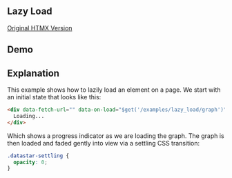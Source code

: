 ## Lazy Load

[Original HTMX Version](https://htmx.org/examples/lazy-load/)

## Demo

<style>
.datastar-settling  {
  opacity: 0;
}
</style>

<div id="lazy_load" data-on-load="$get('/examples/lazy_load/data')">
</div>

## Explanation

This example shows how to lazily load an element on a page. We start with an initial state that looks like this:

```html
<div data-fetch-url="" data-on-load="$get('/examples/lazy_load/graph')">
  Loading...
</div>
```

Which shows a progress indicator as we are loading the graph. The graph is then loaded and faded gently into view via a settling CSS transition:

```css
.datastar-settling {
  opacity: 0;
}
```
